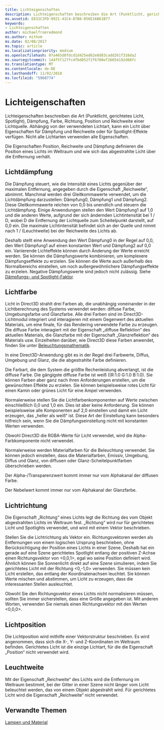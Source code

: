```yaml
---
title: Lichteigenschaften
description: Lichteigenschaften beschreiben die Art (Punktlicht, gerichtetes Licht, Spotlight), Dämpfung, Farbe, Richtung, Position und Reichweite einer Lichtquelle.
ms.assetid: E832C3FD-9921-41C4-87B8-056E16B61B77
keywords:
- Lichteigenschaften
author: michaelfromredmond
ms.author: mithom
ms.date: 02/08/2017
ms.topic: article
ms.localizationpriority: medium
ms.openlocfilehash: 07a465d8fdcd1d425ed62e8d83cadd261f316da2
ms.sourcegitcommit: 144f5f127fc4fbd852f2f6780ef26054192d68fc
ms.translationtype: MT
ms.contentlocale: de-DE
ms.lasthandoff: 11/02/2018
ms.locfileid: "5968774"
---
```

# <a name="light-properties"></a>Lichteigenschaften


Lichteigenschaften beschreiben die Art (Punktlicht, gerichtetes Licht, Spotlight), Dämpfung, Farbe, Richtung, Position und Reichweite einer Lichtquelle. Abhängig von der verwendeten Lichtart, kann ein Licht über Eigenschaften für Dämpfung und Reichweite oder für Spotlight-Effekte verfügen. Nicht alle Lichtarten verwenden alle Eigenschaften.

Die Eigenschaften Position, Reichweite und Dämpfung definieren die Position eines Lichts im Weltraum und wie sich das abgestrahlte Licht über die Entfernung verhält.

## <a name="span-idlightattenuationspanspan-idlightattenuationspanspan-idlightattenuationspanlight-attenuation"></a><span id="Light_Attenuation"></span><span id="light_attenuation"></span><span id="LIGHT_ATTENUATION"></span>Lichtdämpfung


Die Dämpfung steuert, wie die Intensität eines Lichts gegenüber der maximalen Entfernung, angegeben durch die Eigenschaft „Reichweite“, abnimmt. Manchmal werden drei Gleitkommawerte verwendet, um die Lichtdämpfung darzustellen: Dämpfung0, Dämpfung1 und Dämpfung2. Diese Gleitkommawerte reichen von 0,0 bis unendlich und steuern die Lichtdämpfung. Einige Anwendungen stellen den Wert Dämpfung1 auf 1,0 und die anderen Werte, aufgrund der sich ändernden Lichtintensität bei 1 / D, wobei D die Entfernung der Lichtquelle zum Scheitelpunkt darstellt, auf 0,0 ein. Die maximale Lichtintensität befindet sich an der Quelle und nimmt nach 1 / (Leuchtweite) bei der Reichweite des Lichts ab.

Deshalb stellt eine Anwendung den Wert Dämpfung0 in der Regel auf 0,0, den Wert Dämpfung1 auf einen konstanten Wert und Dämpfung2 auf 0,0 ein. Variierende Lichteffekte können durch Änderung der Werte erreicht werden. Sie können die Dämpfungswerte kombinieren, um komplexere Dämpfungseffekte zu erzielen. Sie können die Werte auch außerhalb des Normalbereichs einstellen, um noch außergewöhnlichere Dämpfungseffekte zu erzielen. Negative Dämpfungswerte sind jedoch nicht zulässig. Siehe [Dämpfungs- und Spotlight-Faktor](attenuation-and-spotlight-factor.md).

## <a name="span-idlightcolorspanspan-idlightcolorspanspan-idlightcolorspanlight-color"></a><span id="Light_Color"></span><span id="light_color"></span><span id="LIGHT_COLOR"></span>Lichtfarbe


Licht in Direct3D strahlt drei Farben ab, die unabhängig voneinander in der Lichtberechnung des Systems verwendet werden: diffuse Farbe, Umgebungsfarbe und Glanzfarbe. Alle drei Farben sind im Direct3D-Lichtmodul integriert und interagieren mit einem Gegenwert des aktuellen Materials, um eine finale, für das Rendering verwendete Farbe zu erzeugen. Die diffuse Farbe interagiert mit der Eigenschaft „diffuse Reflektion“ des aktuellen Materials, die Glanzfarbe mit der Eigenschaft „Glanzreflektion“ des Materials usw. Einzelheiten darüber, wie Direct3D diese Farben anwendet, finden Sie unter [Beleuchtungsmathematik](mathematics-of-lighting.md).

In eine Direct3D-Anwendung gibt es in der Regel drei Farbwerte, Diffus, Umgebung und Glanz, die die abgestrahlte Farbe definieren.

Die Farbart, die dem System die größte Rechenleistung abverlangt, ist die diffuse Farbe. Die gängigste diffuse Farbe ist weiß ((R:1.0 G:1.0 B:1.0). Sie können Farben aber ganz nach ihren Anforderungen erstellen, um die gewünschten Effekte zu erzielen. Sie können beispielsweise rotes Licht für einen Kamin oder grünes Licht für eine Ampel verwenden.

Normalerweise stellen Sie die Lichtfarbenkomponenten auf Werte zwischen einschließlich 0,0 und 1,0 ein. Dies ist aber keine Anforderung. Sie können beispielsweise alle Komponenten auf 2,0 einstellen und damit ein Licht erzeugen, das „heller als weiß“ ist. Diese Art der Einstellung kann besonders hilfreich sein, wenn Sie die Dämpfungseinstellung nicht mit konstanten Werten verwenden.

Obwohl Direct3D die RGBA-Werte für Licht verwendet, wird die Alpha-Farbkomponente nicht verwendet.

Normalerweise werden Materialfarben für die Beleuchtung verwendet. Sie können jedoch einstellen, dass die Materialfarben, Emissiv, Umgebung, Diffus und Glanz, von diffusen oder Glanz-Scheitelpunktfarben überschrieben werden.

Der Alpha-/Transparenzwert kommt immer nur vom Alphakanal der diffusen Farbe.

Der Nebelwert kommt immer nur vom Alphakanal der Glanzfarbe.

## <a name="span-idlightdirectionspanspan-idlightdirectionspanspan-idlightdirectionspanlight-direction"></a><span id="Light_Direction"></span><span id="light_direction"></span><span id="LIGHT_DIRECTION"></span>Lichtrichtung


Die Eigenschaft „Richtung“ eines Lichts legt die Richtung des vom Objekt abgestrahlten Lichts im Weltraum fest. „Richtung“ wird nur für gerichtetes Licht und Spotlights verwendet, und wird mit einem Vektor beschrieben.

Stellen Sie die Lichtrichtung als Vektor ein. Richtungsvektoren werden als Entfernungen von einem logischen Ursprung beschrieben, ohne Berücksichtigung der Position eines Lichts in einer Szene. Deshalb hat ein gerade auf eine Szene gerichtetes Spotlight entlang der positiven Z-Achse einen Richtungsvektor von &lt;0,0,1&gt;, egal wo seine Position definiert wird. Ähnlich können Sie Sonnenlicht direkt auf eine Szene simulieren, indem Sie gerichtetes Licht mit der Richtung &lt;0,-1,0&gt; verwenden. Sie müssen kein Licht erstellen, das entlang der Koordinatenachsen leuchtet. Sie können Werte mischen und abstimmen, um Licht zu erzeugen, dass die interessanten Stellen ausleuchtet.

Obwohl Sie den Richtungsvektor eines Lichts nicht normalisieren müssen, sollten Sie immer sicherstellen, dass eine Größe angegeben ist. Mit anderen Worten, verwenden Sie niemals einen Richtungsvektor mit den Werten &lt;0,0,0&gt;.

## <a name="span-idlightpositionspanspan-idlightpositionspanspan-idlightpositionspanlight-position"></a><span id="Light_Position"></span><span id="light_position"></span><span id="LIGHT_POSITION"></span>Lichtposition


Die Lichtposition wird mithilfe einer Vektorstruktur beschrieben. Es wird angenommen, dass sich die X-, Y- und Z-Koordinaten im Weltraum befinden. Gerichtetes Licht ist die einzige Lichtart, für die die Eigenschaft „Position“ nicht verwendet wird.

## <a name="span-idlightrangespanspan-idlightrangespanspan-idlightrangespanlight-range"></a><span id="Light_Range"></span><span id="light_range"></span><span id="LIGHT_RANGE"></span>Leuchtweite


Mit der Eigenschaft „Reichweite“ des Lichts wird die Entfernung im Weltraum bestimmt, bei der Gitter in einer Szene nicht länger vom Licht beleuchtet werden, das von einem Objekt abgestrahlt wird. Für gerichtetes Licht wird die Eigenschaft „Reichweite“ nicht verwendet.

## <a name="span-idrelated-topicsspanrelated-topics"></a><span id="related-topics"></span>Verwandte Themen


[Lampen und Material](lights-and-materials.md)

 

 




